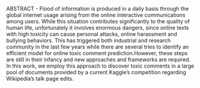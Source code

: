 ABSTRACT - Flood of information is produced in a daily basis through the global internet usage arising from the online interactive communications
among users. While this situation contributes significantly to the quality of human life, unfortunately it involves enormous dangers, since online texts with high toxicity
can cause personal attacks, online harassment and bullying behaviors. This has triggered both industrial and research community in the last few years while there are several tries
to identify an efficient model for online toxic comment prediction.However, these steps are still in their infancy and new approaches and frameworks are required. In this work, we employ this approach to discover
toxic comments in a large pool of documents provided by a current Kaggle’s competition regarding Wikipedia’s talk page edits. 
